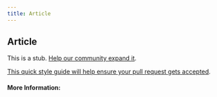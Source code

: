 ```yaml
---
title: Article
---
```


## Article

This is a stub. [Help our community expand it](https://github.com/freeCodeCamp/guide-articles/tree/master/articles/HTML/Elements/Article/index.md).

[This quick style guide will help ensure your pull request gets accepted](https://github.com/freeCodeCamp/guide-articles/blob/master/README.md).

<!-- The article goes here, in GitHub-flavored Markdown. Feel free to add YouTube videos, images, and CodePen/JSBin embeds  -->

#### More Information:
<!-- Please add any articles you think might be helpful to read before writing the article -->


